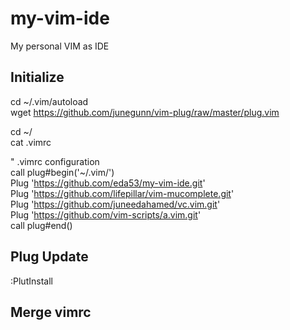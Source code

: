 # my-vim-ide
My personal VIM as IDE  

## Initialize  
cd ~/.vim/autoload  
wget https://github.com/junegunn/vim-plug/raw/master/plug.vim  

cd ~/  
cat .vimrc  

" .vimrc configuration  
call plug#begin('~/.vim/')  
Plug 'https://github.com/eda53/my-vim-ide.git'  
Plug 'https://github.com/lifepillar/vim-mucomplete.git'  
Plug 'https://github.com/juneedahamed/vc.vim.git'  
Plug 'https://github.com/vim-scripts/a.vim.git'  
call plug#end()  

## Plug Update
:PlutInstall  

## Merge vimrc

